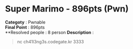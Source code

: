 Super Marimo - 896pts (Pwn)
========================
**Categoty** : Pwnable<br />
**Final Point** : 896pts<br />
**Resolved people : 8 person
**Description** : 
> nc ch41l3ng3s.codegate.kr 3333
